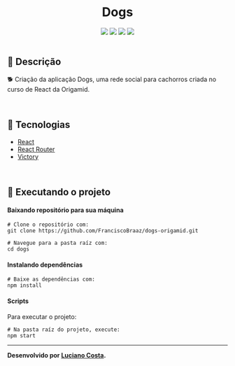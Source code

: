 <div align='center'>
<h1>Dogs</h1>

<div>
    <img src="https://img.shields.io/github/repo-size/rafaasimi/Dogs-Origamid">
    <img src="https://img.shields.io/github/last-commit/rafaasimi/Dogs-Origamid">
    <img src="https://img.shields.io/github/languages/count/rafaasimi/Dogs-Origamid">
    <img src="https://img.shields.io/github/languages/top/rafaasimi/Dogs-Origamid">
</div>

</div>

</br>

<h2>🔖 Descrição</h2>
<p>🐕 Criação da aplicação Dogs, uma rede social para cachorros criada no curso de React da Origamid.</p>

</br>

<h2>🚀 Tecnologias</h2>
<ul>
    <li><a href="https://create-react-app.dev/" target="_blank">React</a></li>
    <li><a href="https://reactrouter.com/" target="_blank">React Router</a></li>
    <li><a href="https://github.com/FormidableLabs/victory" target="_blank">Victory</a></li>
</ul>

<br>

## 👷 Executando o projeto

#### Baixando repositório para sua máquina

    # Clone o repositório com:
    git clone https://github.com/FranciscoBraaz/dogs-origamid.git

    # Navegue para a pasta raíz com:
    cd dogs

#### Instalando dependências

    # Baixe as dependências com:
    npm install

#### Scripts

Para executar o projeto:

    # Na pasta raíz do projeto, execute:
    npm start

---

**Desenvolvido por [Luciano Costa](https://github.com/LucianoCosta21).**
